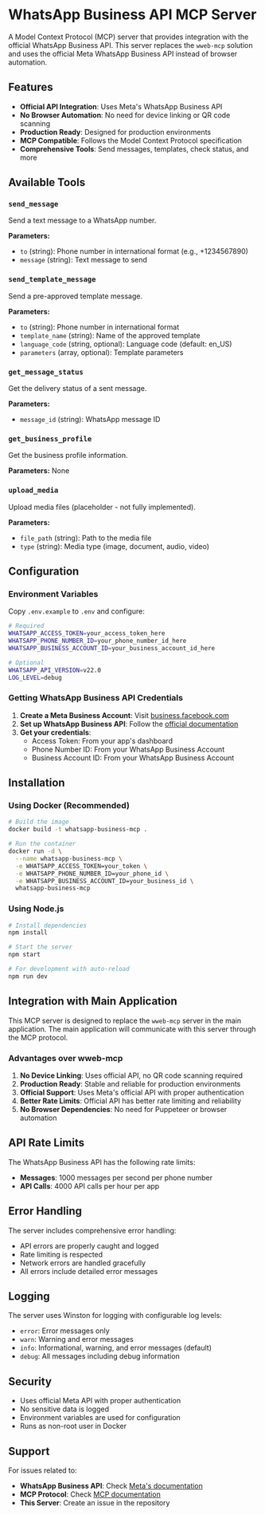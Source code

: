 # WhatsApp Business API MCP Server

A Model Context Protocol (MCP) server that provides integration with the official WhatsApp Business API. This server replaces the `wweb-mcp` solution and uses the official Meta WhatsApp Business API instead of browser automation.

## Features

- **Official API Integration**: Uses Meta's WhatsApp Business API
- **No Browser Automation**: No need for device linking or QR code scanning
- **Production Ready**: Designed for production environments
- **MCP Compatible**: Follows the Model Context Protocol specification
- **Comprehensive Tools**: Send messages, templates, check status, and more

## Available Tools

### `send_message`
Send a text message to a WhatsApp number.

**Parameters:**
- `to` (string): Phone number in international format (e.g., +1234567890)
- `message` (string): Text message to send

### `send_template_message`
Send a pre-approved template message.

**Parameters:**
- `to` (string): Phone number in international format
- `template_name` (string): Name of the approved template
- `language_code` (string, optional): Language code (default: en_US)
- `parameters` (array, optional): Template parameters

### `get_message_status`
Get the delivery status of a sent message.

**Parameters:**
- `message_id` (string): WhatsApp message ID

### `get_business_profile`
Get the business profile information.

**Parameters:** None

### `upload_media`
Upload media files (placeholder - not fully implemented).

**Parameters:**
- `file_path` (string): Path to the media file
- `type` (string): Media type (image, document, audio, video)

## Configuration

### Environment Variables

Copy `.env.example` to `.env` and configure:

```bash
# Required
WHATSAPP_ACCESS_TOKEN=your_access_token_here
WHATSAPP_PHONE_NUMBER_ID=your_phone_number_id_here
WHATSAPP_BUSINESS_ACCOUNT_ID=your_business_account_id_here

# Optional
WHATSAPP_API_VERSION=v22.0
LOG_LEVEL=debug
```

### Getting WhatsApp Business API Credentials

1. **Create a Meta Business Account**: Visit [business.facebook.com](https://business.facebook.com)
2. **Set up WhatsApp Business API**: Follow the [official documentation](https://developers.facebook.com/docs/whatsapp/cloud-api/get-started)
3. **Get your credentials**:
   - Access Token: From your app's dashboard
   - Phone Number ID: From your WhatsApp Business Account
   - Business Account ID: From your WhatsApp Business Account

## Installation

### Using Docker (Recommended)

```bash
# Build the image
docker build -t whatsapp-business-mcp .

# Run the container
docker run -d \
  --name whatsapp-business-mcp \
  -e WHATSAPP_ACCESS_TOKEN=your_token \
  -e WHATSAPP_PHONE_NUMBER_ID=your_phone_id \
  -e WHATSAPP_BUSINESS_ACCOUNT_ID=your_business_id \
  whatsapp-business-mcp
```

### Using Node.js

```bash
# Install dependencies
npm install

# Start the server
npm start

# For development with auto-reload
npm run dev
```

## Integration with Main Application

This MCP server is designed to replace the `wweb-mcp` server in the main application. The main application will communicate with this server through the MCP protocol.

### Advantages over wweb-mcp

1. **No Device Linking**: Uses official API, no QR code scanning required
2. **Production Ready**: Stable and reliable for production environments
3. **Official Support**: Uses Meta's official API with proper authentication
4. **Better Rate Limits**: Official API has better rate limiting and reliability
5. **No Browser Dependencies**: No need for Puppeteer or browser automation

## API Rate Limits

The WhatsApp Business API has the following rate limits:
- **Messages**: 1000 messages per second per phone number
- **API Calls**: 4000 API calls per hour per app

## Error Handling

The server includes comprehensive error handling:
- API errors are properly caught and logged
- Rate limiting is respected
- Network errors are handled gracefully
- All errors include detailed error messages

## Logging

The server uses Winston for logging with configurable log levels:
- `error`: Error messages only
- `warn`: Warning and error messages
- `info`: Informational, warning, and error messages (default)
- `debug`: All messages including debug information

## Security

- Uses official Meta API with proper authentication
- No sensitive data is logged
- Environment variables are used for configuration
- Runs as non-root user in Docker

## Support

For issues related to:
- **WhatsApp Business API**: Check [Meta's documentation](https://developers.facebook.com/docs/whatsapp)
- **MCP Protocol**: Check [MCP documentation](https://modelcontextprotocol.io/)
- **This Server**: Create an issue in the repository